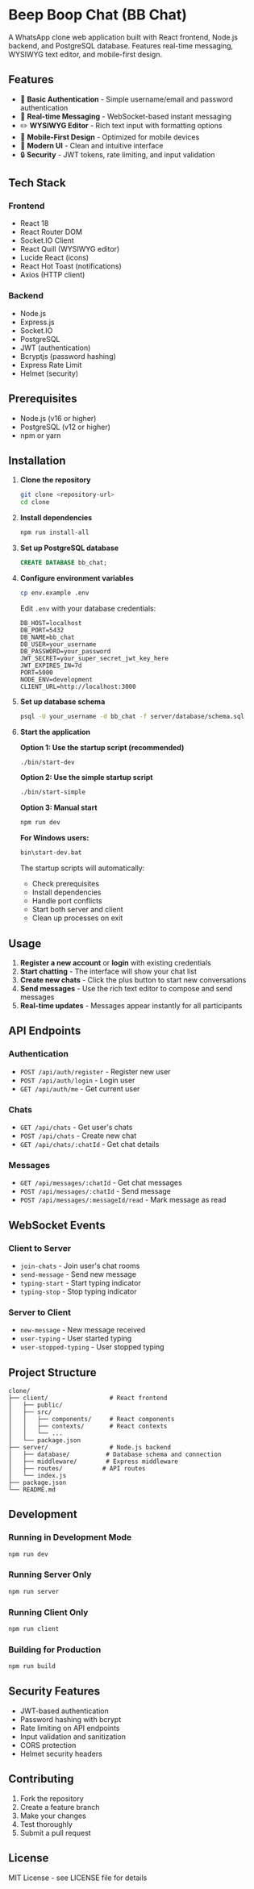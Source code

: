 # Beep Boop Chat (BB Chat)

A WhatsApp clone web application built with React frontend, Node.js backend, and PostgreSQL database. Features real-time messaging, WYSIWYG text editor, and mobile-first design.

## Features

- 🔐 **Basic Authentication** - Simple username/email and password authentication
- 💬 **Real-time Messaging** - WebSocket-based instant messaging
- ✏️ **WYSIWYG Editor** - Rich text input with formatting options
- 📱 **Mobile-First Design** - Optimized for mobile devices
- 🎨 **Modern UI** - Clean and intuitive interface
- 🔒 **Security** - JWT tokens, rate limiting, and input validation

## Tech Stack

### Frontend
- React 18
- React Router DOM
- Socket.IO Client
- React Quill (WYSIWYG editor)
- Lucide React (icons)
- React Hot Toast (notifications)
- Axios (HTTP client)

### Backend
- Node.js
- Express.js
- Socket.IO
- PostgreSQL
- JWT (authentication)
- Bcryptjs (password hashing)
- Express Rate Limit
- Helmet (security)

## Prerequisites

- Node.js (v16 or higher)
- PostgreSQL (v12 or higher)
- npm or yarn

## Installation

1. **Clone the repository**
   ```bash
   git clone <repository-url>
   cd clone
   ```

2. **Install dependencies**
   ```bash
   npm run install-all
   ```

3. **Set up PostgreSQL database**
   ```sql
   CREATE DATABASE bb_chat;
   ```

4. **Configure environment variables**
   ```bash
   cp env.example .env
   ```
   
   Edit `.env` with your database credentials:
   ```env
   DB_HOST=localhost
   DB_PORT=5432
   DB_NAME=bb_chat
   DB_USER=your_username
   DB_PASSWORD=your_password
   JWT_SECRET=your_super_secret_jwt_key_here
   JWT_EXPIRES_IN=7d
   PORT=5000
   NODE_ENV=development
   CLIENT_URL=http://localhost:3000
   ```

5. **Set up database schema**
   ```bash
   psql -U your_username -d bb_chat -f server/database/schema.sql
   ```

6. **Start the application**
   
   **Option 1: Use the startup script (recommended)**
   ```bash
   ./bin/start-dev
   ```
   
   **Option 2: Use the simple startup script**
   ```bash
   ./bin/start-simple
   ```
   
   **Option 3: Manual start**
   ```bash
   npm run dev
   ```
   
   **For Windows users:**
   ```cmd
   bin\start-dev.bat
   ```

   The startup scripts will automatically:
   - Check prerequisites
   - Install dependencies
   - Handle port conflicts
   - Start both server and client
   - Clean up processes on exit

## Usage

1. **Register a new account** or **login** with existing credentials
2. **Start chatting** - The interface will show your chat list
3. **Create new chats** - Click the plus button to start new conversations
4. **Send messages** - Use the rich text editor to compose and send messages
5. **Real-time updates** - Messages appear instantly for all participants

## API Endpoints

### Authentication
- `POST /api/auth/register` - Register new user
- `POST /api/auth/login` - Login user
- `GET /api/auth/me` - Get current user

### Chats
- `GET /api/chats` - Get user's chats
- `POST /api/chats` - Create new chat
- `GET /api/chats/:chatId` - Get chat details

### Messages
- `GET /api/messages/:chatId` - Get chat messages
- `POST /api/messages/:chatId` - Send message
- `POST /api/messages/:messageId/read` - Mark message as read

## WebSocket Events

### Client to Server
- `join-chats` - Join user's chat rooms
- `send-message` - Send new message
- `typing-start` - Start typing indicator
- `typing-stop` - Stop typing indicator

### Server to Client
- `new-message` - New message received
- `user-typing` - User started typing
- `user-stopped-typing` - User stopped typing

## Project Structure

```
clone/
├── client/                 # React frontend
│   ├── public/
│   ├── src/
│   │   ├── components/     # React components
│   │   ├── contexts/       # React contexts
│   │   └── ...
│   └── package.json
├── server/                 # Node.js backend
│   ├── database/          # Database schema and connection
│   ├── middleware/        # Express middleware
│   ├── routes/           # API routes
│   └── index.js
├── package.json
└── README.md
```

## Development

### Running in Development Mode
```bash
npm run dev
```

### Running Server Only
```bash
npm run server
```

### Running Client Only
```bash
npm run client
```

### Building for Production
```bash
npm run build
```

## Security Features

- JWT-based authentication
- Password hashing with bcrypt
- Rate limiting on API endpoints
- Input validation and sanitization
- CORS protection
- Helmet security headers

## Contributing

1. Fork the repository
2. Create a feature branch
3. Make your changes
4. Test thoroughly
5. Submit a pull request

## License

MIT License - see LICENSE file for details
